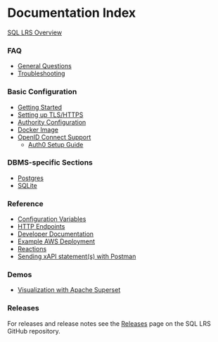 # Documentation Index

<!-- When you are updating this page, don't forget to also update the README -->

[SQL LRS Overview](overview.md)

### FAQ

- [General Questions](general_faq.md)
- [Troubleshooting](troubleshooting.md)

### Basic Configuration

- [Getting Started](startup.md)
- [Setting up TLS/HTTPS](https.md)
- [Authority Configuration](authority.md)
- [Docker Image](docker.md)
- [OpenID Connect Support](oidc.md)
  - [Auth0 Setup Guide](oidc/auth0.md)

### DBMS-specific Sections

- [Postgres](postgres.md)
- [SQLite](sqlite.md)

### Reference

- [Configuration Variables](env_vars.md)
- [HTTP Endpoints](endpoints.md)
- [Developer Documentation](dev.md)
- [Example AWS Deployment](aws.md)
- [Reactions](reactions.md)
- [Sending xAPI statement(s) with Postman](postman.md)

### Demos

- [Visualization with Apache Superset](superset.md)

### Releases

For releases and release notes see the [Releases](https://github.com/yetanalytics/lrsql/releases) page on the SQL LRS GitHub repository.

